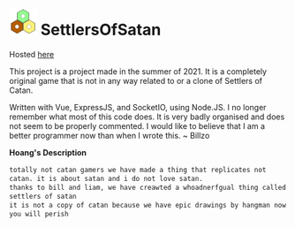 # <img src="public/images/logo/logo.svg" alt="logo" width="50" height="50"> SettlersOfSatan

Hosted [here](http://settlersofsatan.herokuapp.com/)

This project is a project made in the summer of 2021.
It is a completely original game that is not in any way related to or a clone of Settlers of Catan.

Written with Vue, ExpressJS, and SocketIO, using Node.JS.
I no longer remember what most of this code does.
It is very badly organised and does not seem to be properly commented.
I would like to believe that I am a better programmer now than when I wrote this.
~ Billzo


**Hoang's Description**
```
totally not catan gamers we have made a thing that replicates not catan. it is about satan and i do not love satan. 
thanks to bill and liam, we have creawted a whoadnerfgual thing called settlers of satan
it is not a copy of catan because we have epic drawings by hangman now you will perish
```